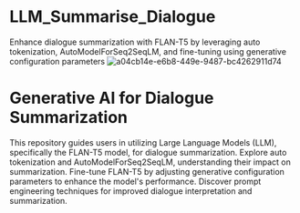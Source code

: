 # LLM_Summarise_Dialogue
 Enhance dialogue summarization with FLAN-T5 by leveraging auto tokenization, AutoModelForSeq2SeqLM, and fine-tuning using generative configuration parameters
 ![a04cb14e-e6b8-449e-9487-bc4262911d74](https://github.com/rbhardwaj2186/LLM_Summarise_Dialogue/assets/143745073/95f3a169-42e3-459a-9df9-8ad7c814a9d2)


# Generative AI for Dialogue Summarization

This repository guides users in utilizing Large Language Models (LLM), specifically the FLAN-T5 model, for dialogue summarization. Explore auto tokenization and AutoModelForSeq2SeqLM, understanding their impact on summarization. Fine-tune FLAN-T5 by adjusting generative configuration parameters to enhance the model's performance. Discover prompt engineering techniques for improved dialogue interpretation and summarization.




